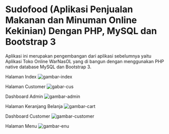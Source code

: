 # Sudofood (Aplikasi Penjualan Makanan dan Minuman Online Kekinian) Dengan PHP, MySQL dan Bootstrap 3

Aplikasi ini merupakan pengembangan dari aplikasi sebelumnya yaitu Aplikasi Toko Online WarNasOL
yang di bangun dengan menggunakan PHP native database MySQL dan Bootstrap 3.

Halaman Index
![gambar-index](https://user-images.githubusercontent.com/5027795/53283086-a88b9f00-3773-11e9-833a-2fa684a6bec9.png)

Halaman Customer
![gabar-cus](https://user-images.githubusercontent.com/5027795/53283125-146e0780-3774-11e9-9eec-7381388d600c.png)

Dashboard Admin
![gambar-admin](https://user-images.githubusercontent.com/5027795/53283126-15069e00-3774-11e9-88e2-3a0ac56d5e2b.png)

Halaman Keranjang Belanja
![gambar-cart](https://user-images.githubusercontent.com/5027795/53283127-15069e00-3774-11e9-9ecd-c903fa47232e.png)

Dashboard Customer
![gambar-customer](https://user-images.githubusercontent.com/5027795/53283128-15069e00-3774-11e9-99fd-6cf69545d06b.png)

Halaman Menu
![gambar-enu](https://user-images.githubusercontent.com/5027795/53283129-159f3480-3774-11e9-95b3-533c1d05d00b.png)



